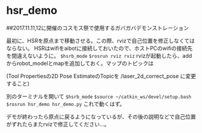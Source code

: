 # hsr_demo
##2017.11.11,12に開催のコスモス祭で使用するガバガバデモンストレーション

最初に、HSRを原点まで移動させる。この際、rvizで自己位置を修正しなくてはならない。
HSRはwifiをaibotに接続しておいたので、ホストPCのwifiの接続先を間違えないように。
`$hsrb_mode`
`$rosrun rviz rviz`
rvizが起動したら、addからrobot_modelとmapを追加しておく。マップのトピックは

(Tool Propertiesの2D Pose EstimateのTopicを /laser_2d_correct_pose に変更すること)

別のターミナルを開いて
`$hsrb_mode`
`$source ~/catkin_ws/devel/setup.bash`
`$rosrun hsr_demo hsr_demo.py`
これで動くはず。

デモが終わったら原点に戻るようになっているが、その後の説明などで自己位置がずれたらまたrvizで修正してください...。
